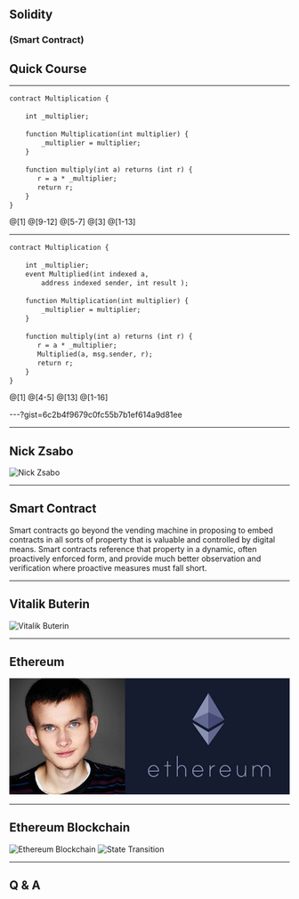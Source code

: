## Solidity
### (Smart Contract)
## Quick Course

---

```
contract Multiplication {

    int _multiplier;

    function Multiplication(int multiplier) {
        _multiplier = multiplier;
    }

    function multiply(int a) returns (int r) {
       r = a * _multiplier;
       return r;
    }
}
```
@[1]
@[9-12]
@[5-7]
@[3]
@[1-13]


---

```
contract Multiplication {

    int _multiplier;
    event Multiplied(int indexed a,
        address indexed sender, int result );

    function Multiplication(int multiplier) {
        _multiplier = multiplier;
    }

    function multiply(int a) returns (int r) {
       r = a * _multiplier;
       Multiplied(a, msg.sender, r);
       return r;
    }
}
```
@[1]
@[4-5]
@[13]
@[1-16]

---?gist=6c2b4f9679c0fc55b7b1ef614a9d81ee

---
## Nick Zsabo
![Nick Zsabo](http://static2.businessinsider.com/image/54634903ecad04f514a12570-840-479/bitcoin-23.png)

---
## Smart Contract

Smart contracts go beyond the vending machine in proposing to embed contracts in all sorts of property that is valuable and controlled by digital means. Smart contracts reference that property in a dynamic, often proactively enforced form, and provide much better observation and verification where proactive measures must fall short.

---
## Vitalik Buterin
![Vitalik Buterin](http://www.coinfox.info/images/buteriiin.jpg)

---
## Ethereum
![Ethereum](imgs/VitalikButerin_Ethereum.jpg)

---
## Ethereum Blockchain
![Ethereum Blockchain](https://raw.githubusercontent.com/ethereumbuilders/GitBook/master/en/vitalik-diagrams/apply_block_diagram.png)
![State Transition](https://raw.githubusercontent.com/ethereumbuilders/GitBook/master/en/vitalik-diagrams/ethertransition.png)

---

## Q & A


[nick-zsabo]: http://static2.businessinsider.com/image/54634903ecad04f514a12570-840-479/bitcoin-23.png "Nick Zsabo, from: https://alchetron.com/Nick-Szabo-842137-W"
[buterin]: http://www.coinfox.info/images/buteriiin.jpg "Vitalik Buterin, from http://www.coinfox.info/news/video/5460-vitalik-buterin-o-blokchejne-i-nadezhnosti-ethereum-2"
[buterin-eth]: imgs/VitalikButerin_Ethereum.jpg "Buterin founder of Ethereum"

[eth-block]: https://raw.githubusercontent.com/ethereumbuilders/GitBook/master/en/vitalik-diagrams/apply_block_diagram.png "Ethereum Blockchain, source: https://github.com/ethereum/wiki/wiki/White-Paper"
[state-fn]: https://raw.githubusercontent.com/ethereumbuilders/GitBook/master/en/vitalik-diagrams/ethertransition.png "State Transition Function, source: https://github.com/ethereum/wiki/wiki/White-Paper"
